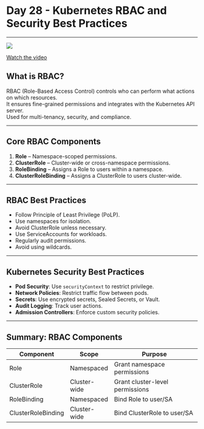 ﻿# Day 28 - Kubernetes RBAC and Security Best Practices
---


[![](https://img.youtube.com/vi/QrMMuyJcDZg/0.jpg)](https://www.youtube.com/watch?v=QrMMuyJcDZg)

[Watch the video](https://www.youtube.com/watch?v=QrMMuyJcDZg)



## What is RBAC?
RBAC (Role-Based Access Control) controls who can perform what actions on which resources.  
It ensures fine-grained permissions and integrates with the Kubernetes API server.  
Used for multi-tenancy, security, and compliance.

---

## Core RBAC Components
1. **Role** – Namespace-scoped permissions.  
2. **ClusterRole** – Cluster-wide or cross-namespace permissions.  
3. **RoleBinding** – Assigns a Role to users within a namespace.  
4. **ClusterRoleBinding** – Assigns a ClusterRole to users cluster-wide.

---

## RBAC Best Practices
- Follow Principle of Least Privilege (PoLP).  
- Use namespaces for isolation.  
- Avoid ClusterRole unless necessary.  
- Use ServiceAccounts for workloads.  
- Regularly audit permissions.  
- Avoid using wildcards.

---

## Kubernetes Security Best Practices
- **Pod Security**: Use `securityContext` to restrict privilege.  
- **Network Policies**: Restrict traffic flow between pods.  
- **Secrets**: Use encrypted secrets, Sealed Secrets, or Vault.  
- **Audit Logging**: Track user actions.  
- **Admission Controllers**: Enforce custom security policies.

---

## Summary: RBAC Components

| Component            | Scope         | Purpose                            |
|----------------------|---------------|------------------------------------|
| Role                 | Namespaced    | Grant namespace permissions        |
| ClusterRole          | Cluster-wide  | Grant cluster-level permissions    |
| RoleBinding          | Namespaced    | Bind Role to user/SA               |
| ClusterRoleBinding   | Cluster-wide  | Bind ClusterRole to user/SA        |



